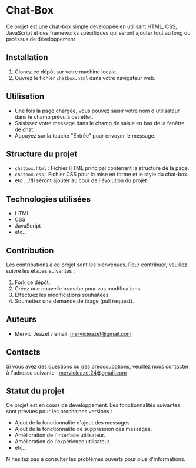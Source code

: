 # Chat-Box

Ce projet est une chat-box simple développée en utilisant HTML, CSS, JavaScript et des frameworks spécifiques qui seront ajouter tout au long du prcéssus de développement

## Installation

1. Clonez ce dépôt sur votre machine locale.
2. Ouvrez le fichier `chatbox.html` dans votre navigateur web.

## Utilisation

- Une fois la page chargée, vous pouvez saisir votre nom d'utilisateur dans le champ prévu à cet effet.
- Saisissez votre message dans le champ de saisie en bas de la fenêtre de chat.
- Appuyez sur la touche "Entrée" pour envoyer le message.

## Structure du projet

- `chatbox.html` : Fichier HTML principal contenant la structure de la page.
- `chatbox.css` : Fichier CSS pour la mise en forme et le style du chat-box.
- etc ...//Il seront ajouter au cour de l'évolution du projet

## Technologies utilisées

- HTML
- CSS
- JavaScript
- etc...

## Contribution

Les contributions à ce projet sont les bienvenues. Pour contribuer, veuillez suivre les étapes suivantes :

1. Fork ce dépôt.
2. Créez une nouvelle branche pour vos modifications.
3. Effectuez les modifications souhaitées.
4. Soumettez une demande de tirage (pull request).

## Auteurs

- Mervic Jeazet / email: mervicjeazet@gmail.com

## Contacts

Si vous avez des questions ou des préoccupations, veuillez nous contacter à l'adresse suivante : [mervicjeazet24@gmail.com](mailto:mervicjeazet24@gmail.com)

## Statut du projet

Ce projet est en cours de développement. Les fonctionnalités suivantes sont prévues pour les prochaines versions :
- Ajout de la fonctionnalité d'ajout des messages
- Ajout de la fonctionnalité de suppression des messages.
- Amélioration de l'interface utilisateur.
- Amélioration de l'expérience utilisateur.
- etc...

N'hésitez pas à consulter les problèmes ouverts pour plus d'informations.